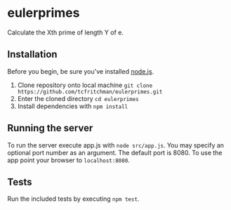 # eulerprimes
Calculate the Xth prime of length Y of e.

## Installation
Before you begin, be sure you've installed [node.js](https://nodejs.org/en/download/).

1. Clone repository onto local machine `git clone https://github.com/tcfritchman/eulerprimes.git`
2. Enter the cloned directory `cd eulerprimes`
3. Install dependencies with `npm install`

## Running the server
To run the server execute app.js with `node src/app.js`. You may specify an optional port number as an argument.
The default port is 8080. To use the app point your browser to `localhost:8080`.

## Tests
Run the included tests by executing `npm test`.
